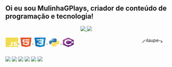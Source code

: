 ## Oi eu sou MulinhaGPlays, criador de conteúdo de programação e tecnologia!
<div align="center">
  <a href="https://github.com/MulinhaGPlays">
  <img height="180em" src="https://github-readme-stats.vercel.app/api?username=MulinhaGPlays&show_icons=true&theme=dracula&include_all_commits=true&count_private=true"/>
  <img height="180em" src="https://github-readme-stats.vercel.app/api/top-langs/?username=MulinhaGPlays&layout=compact&langs_count=7&theme=dracula"/>
</div>
<div style="display: inline_block"><br>
  <img align="center" alt="Filaupe-Js" height="30" width="40" src="https://raw.githubusercontent.com/devicons/devicon/master/icons/javascript/javascript-plain.svg">
  <img align="center" alt="Filaupe-HTML" height="30" width="40" src="https://raw.githubusercontent.com/devicons/devicon/master/icons/html5/html5-original.svg">
  <img align="center" alt="Filaupe-CSS" height="30" width="40" src="https://raw.githubusercontent.com/devicons/devicon/master/icons/css3/css3-original.svg">
  <img align="center" alt="Filaupe-Python" height="30" width="40" src="https://raw.githubusercontent.com/devicons/devicon/master/icons/python/python-original.svg">
  <img align="center" alt="Filaupe-Csharp" height="30" width="40" src="https://raw.githubusercontent.com/devicons/devicon/master/icons/csharp/csharp-original.svg">
  <img align="right" alt="Filaupe-pic" height="150" style="border-radius:50px;" src="https://yt3.ggpht.com/ytc/AKedOLQ8EkEnXoIulQ4JczubOcy0oZQRoupZzb9_SicrsA=s600-c-k-c0x00ffffff-no-rj-rp-mo">
</div>
  
  ##
 
<div> 
  <a href="youtube.com/channel/UCFj0lgOPPXk3_VdiTriBxoA" target="_blank"><img src="https://img.shields.io/badge/YouTube-FF0000?style=for-the-badge&logo=youtube&logoColor=white" target="_blank"></a>
  <a href="https://instagram.com/filaupe" target="_blank"><img src="https://img.shields.io/badge/-Instagram-%23E4405F?style=for-the-badge&logo=instagram&logoColor=white" target="_blank"></a>
 	<a href="https://www.twitch.tv/mulinhagplays" target="_blank"><img src="https://img.shields.io/badge/Twitch-9146FF?style=for-the-badge&logo=twitch&logoColor=white" target="_blank"></a>
 <a href="https://discord.gg/pDbY76q8Qf" target="_blank"><img src="https://img.shields.io/badge/Discord-7289DA?style=for-the-badge&logo=discord&logoColor=white" target="_blank"></a> 
  <a href = "mailto:filaupeworks@gmail.com"><img src="https://img.shields.io/badge/-Gmail-%23333?style=for-the-badge&logo=gmail&logoColor=white" target="_blank"></a>
  <a href="https://www.linkedin.com/in/luiz-felipe-916364204" target="_blank"><img src="https://img.shields.io/badge/-LinkedIn-%230077B5?style=for-the-badge&logo=linkedin&logoColor=white" target="_blank"></a> 
 
</div>
